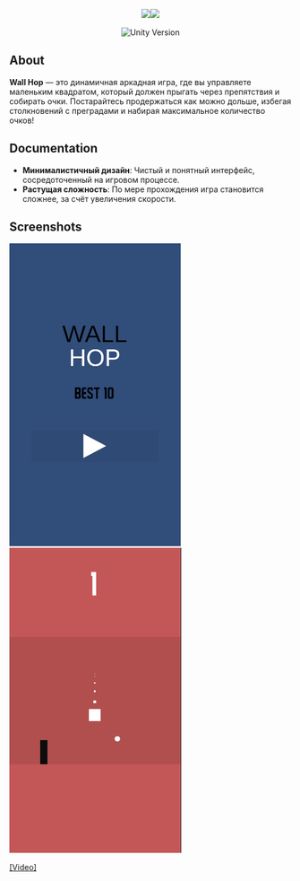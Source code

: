 <p align="center">
      <img src="https://imgbb.com/"><img src="https://i.ibb.co/QQjtvZS/Screenshot-3.png"" width="256">
</p>
<p align="center">
   <img src="https://img.shields.io/badge/Unity Version-2023.2.20f1-green" alt="Unity Version">
</p>

## About
**Wall Hop** — это динамичная аркадная игра, где вы управляете маленьким квадратом, который должен прыгать через препятствия и собирать очки. Постарайтесь продержаться как можно дольше, избегая столкновений с преградами и набирая максимальное количество очков!

## Documentation
- **Минималистичный дизайн**: Чистый и понятный интерфейс, сосредоточенный на игровом процессе.
- **Растущая сложность**: По мере прохождения игра становится сложнее, за счёт увеличения скорости.

## Screenshots
![Скриншот 1](Assets/Resources/Images/Screenshot1.png)
![Скриншот 2](Assets/Resources/Images/Screenshot2.png)

[[Video]](https://www.youtube.com/shorts/UPeQYuerd8o)
